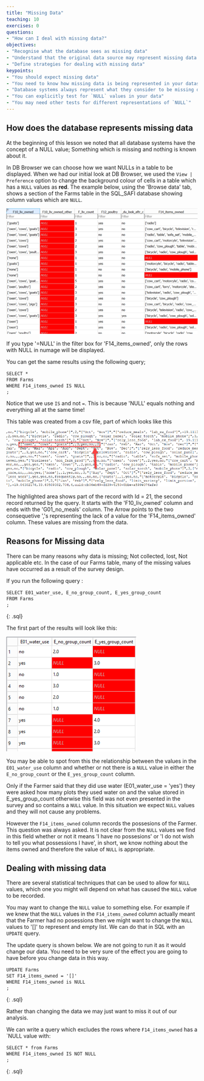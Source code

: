 ```yaml
---
title: "Missing Data"
teaching: 10
exercises: 0
questions:
- "How can I deal with missing data?"
objectives:
- "Recognise what the database sees as missing data"
- "Understand that the original data source may represent missing data differently"
- "Define strategies for dealing with missing data"
keypoints:
- "You should expect missing data"
- "You need to know how missing data is being represented in your dataset"
- "Database systems always represent what they consider to be missing data as `NULL`"
- "You can explicitly test for `NULL` values in your data"
- "You may need other tests for different representations of `NULL`"
---
```


## How does the database represents missing data

At the beginning of this lesson we noted that all database systems have the concept of a NULL value; Something which is missing and nothing is known about it.

In DB Browser we can choose how we want NULLs in a table to be displayed. When we had our initial look at DB Browser, 
we used the `View | Preference` option to change the background colour of cells in a table which has a `NULL` values as  **red**. 
The example below, using the 'Browse data' tab,  shows a section of the Farms table in the SQL_SAFI database showing column values which are `NULL`.

![Farms NULLs](../fig/SQL_04_Nulls_01.png)

If you type '=NULL' in the filter box for 'F14_items_owned', only the rows with NULL in numage will be displayed.

You can get the same results using the following query;

~~~
SELECT *
FROM Farms
WHERE F14_items_owned IS NULL
;
~~~

Notice that we use `IS` and not `=`. This is because 'NULL' equals nothing and everything all at the same time!

This table was created from a csv file, part of which looks like this

![Farms_csv](../fig/SQL_04_Nulls_02.png)

The highlighted area shows part of the record with Id = 21, the second record returned by the query. It starts with the 'F10_liv_owned' column and ends 
with the 'G01_no_meals' column. The Arrow points to the two consequetive ','s representing the lack of a value for the 'F14_items_owned' column. 
These values are missing from the data.



## Reasons for Missing data

There can be many reasons why data is missing; Not collected, lost, Not applicable etc. 
In the case of our Farms table, many of the missing values have occurred as a result of the survey design. 


If you run the following query :

~~~
SELECT E01_water_use, E_no_group_count, E_yes_group_count
FROM Farms
;
~~~
{: .sql}

The first part of the results will look like this:

![Farms_csv](../fig/SQL_04_Nulls_04.png)

You may be able to spot from this the relationship between the values in the `E01_water_use` column and whether or not there is a `NULL` value in either the `E_no_group_count` or the `E_yes_group_count` column.

Only if the Farmer said that they did use water (E01_water_use = 'yes') they were asked how many plots they used water on and the value stored 
in E_yes_group_count otherwise this field was not even presented in the survey and so contains a `NULL` value. 
In this situation we expect `NULL` values and they will not cause any problems.

However the `F14_items_owned` column records the possesions of the Farmer. This question was always asked. It is not clear from the `NULL` values we 
find in this field whether or not it means 'I have no possesions' or 'I do not wish to tell you what possessions I have', in short, we know nothing about the items owned and therefore 
the value of `NULL` is appropriate. 



## Dealing with missing data

There are several statistical techniques that can be used to allow for `NULL` values, which one you might will depend on what has caused the `NULL` value to be recorded.

You may want to change the `NULL` value to something else. For example if we knew that the `NULL` values in the `F14_items_owned` column actually meant that the Farmer had no posessions then we 
might want to change the `NULL` values to '[]' to represent and empty list. We can do that in SQL with an `UPDATE` query.

The update query is shown below. We are not going to run it as it would change our data. 
You need to be very sure of the effect you are going to have before you change data in this way.


~~~
UPDATE Farms
SET F14_items_owned = '[]'
WHERE F14_items_owned is NULL 
;
~~~
{: .sql}



Rather than changing the data we may just want to miss it out of our analysis.

We can write a query which excludes the rows where `F14_items_owned` has a `NULL value with:

~~~
SELECT * from Farms
WHERE F14_items_owned IS NOT NULL
;
~~~
{: .sql}

